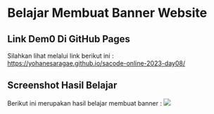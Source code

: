 # Belajar Membuat Banner Website

## Link Dem0 Di GitHub Pages 

Silahkan lihat melalui link berikut ini :
https://yohanesaragae.github.io/sacode-online-2023-day08/

## Screenshot Hasil Belajar

Berikut ini merupakan hasil belajar membuat banner :
<img src="./_screenshots/1.png">
